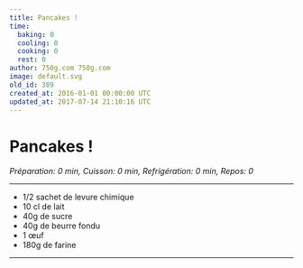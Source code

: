 ```yaml
---
title: Pancakes !
time:
  baking: 0
  cooling: 0
  cooking: 0
  rest: 0
author: 750g.com 750g.com
image: default.svg
old_id: 389
created_at: 2016-01-01 00:00:00 UTC
updated_at: 2017-07-14 21:10:16 UTC
---
```


# Pancakes !

*Préparation: 0 min, Cuisson: 0 min, Refrigération: 0 min, Repos: 0*

---

- 1/2 sachet de levure chimique
- 10 cl de lait
- 40g de sucre
- 40g de beurre fondu
- 1 œuf
- 180g de farine

---


